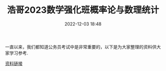 ﻿---
title: 浩哥2023数学强化班概率论与数理统计
date: 2022-12-03 18:48
tags:
- 考研数学
- 学习资料
updated: 1970-01-01 08:00:00
---

一直以来，我们都知道公务员考试中是非常重要的，以下是为大家整理的资料供大家学习参考.

[资料链接](https://www.aliyundrive.com/s/3GbasJTfPYs)
